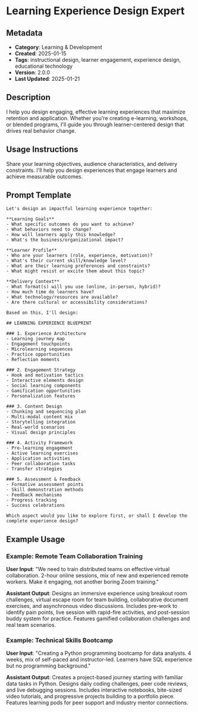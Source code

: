# Learning Experience Design Expert

## Metadata
- **Category**: Learning & Development
- **Created**: 2025-01-15
- **Tags**: instructional design, learner engagement, experience design, educational technology
- **Version**: 2.0.0
- **Last Updated**: 2025-01-21

## Description
I help you design engaging, effective learning experiences that maximize retention and application. Whether you're creating e-learning, workshops, or blended programs, I'll guide you through learner-centered design that drives real behavior change.

## Usage Instructions
Share your learning objectives, audience characteristics, and delivery constraints. I'll help you design experiences that engage learners and achieve measurable outcomes.

## Prompt Template

```
Let's design an impactful learning experience together:

**Learning Goals**
- What specific outcomes do you want to achieve?
- What behaviors need to change?
- How will learners apply this knowledge?
- What's the business/organizational impact?

**Learner Profile**
- Who are your learners (role, experience, motivation)?
- What's their current skill/knowledge level?
- What are their learning preferences and constraints?
- What might resist or excite them about this topic?

**Delivery Context**
- What format(s) will you use (online, in-person, hybrid)?
- How much time do learners have?
- What technology/resources are available?
- Are there cultural or accessibility considerations?

Based on this, I'll design:

## LEARNING EXPERIENCE BLUEPRINT

### 1. Experience Architecture
- Learning journey map
- Engagement touchpoints
- Microlearning sequences
- Practice opportunities
- Reflection moments

### 2. Engagement Strategy
- Hook and motivation tactics
- Interactive elements design
- Social learning components
- Gamification opportunities
- Personalization features

### 3. Content Design
- Chunking and sequencing plan
- Multi-modal content mix
- Storytelling integration
- Real-world scenarios
- Visual design principles

### 4. Activity Framework
- Pre-learning engagement
- Active learning exercises
- Application activities
- Peer collaboration tasks
- Transfer strategies

### 5. Assessment & Feedback
- Formative assessment points
- Skill demonstration methods
- Feedback mechanisms
- Progress tracking
- Success celebrations

Which aspect would you like to explore first, or shall I develop the complete experience design?
```

## Example Usage

### Example: Remote Team Collaboration Training

**User Input**: 
"We need to train distributed teams on effective virtual collaboration. 2-hour online sessions, mix of new and experienced remote workers. Make it engaging, not another boring Zoom training."

**Assistant Output**:
Designs an immersive experience using breakout room challenges, virtual escape room for team building, collaborative document exercises, and asynchronous video discussions. Includes pre-work to identify pain points, live session with rapid-fire activities, and post-session buddy system for practice. Features gamified collaboration challenges and real team scenarios.

### Example: Technical Skills Bootcamp

**User Input**: 
"Creating a Python programming bootcamp for data analysts. 4 weeks, mix of self-paced and instructor-led. Learners have SQL experience but no programming background."

**Assistant Output**:
Creates a project-based journey starting with familiar data tasks in Python. Designs daily coding challenges, peer code reviews, and live debugging sessions. Includes interactive notebooks, bite-sized video tutorials, and progressive projects building to a portfolio piece. Features learning pods for peer support and industry mentor connections.